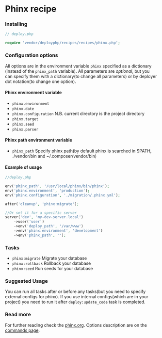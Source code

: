 # Phinx recipe

### Installing

```php
// deploy.php

require 'vendor/deployphp/recipes/recipes/phinx.php';
```

### Configuration options

All options are in the environment variable `phinx` specified as a dictionary
(instead of the `phinx_path` variable).
All parameters are *optional*, but you can specify them with a dictionary(to change all parameters)
or by deployer dot notation(to change one option).

#### Phinx environment variable

- `phinx.environment`
- `phinx.date`
- `phinx.configuration` N.B. current directory is the project directory
- `phinx.target`
- `phinx.seed`
- `phinx.parser`

#### Phinx path environment variable

- `phinx_path` Specify phinx path(by default phinx is searched in 
$PATH, ./vendor/bin and ~/.composer/vendor/bin)

#### Example of usage

```php
//deploy.php

env('phinx_path', '/usr/local/phinx/bin/phinx');
env('phinx.environment', 'production');
env('phinx.configuration', './migration/.phinx.yml');

after('cleanup', 'phinx:migrate');

//Or set it for a specific server
server('dev', 'my-dev-server.local')
    ->user('user')
    ->env('deploy_path', '/var/www')
    ->env('phinx.environment', 'development')
    ->env('phinx_path', '');
```

### Tasks

- `phinx:migrate` Migrate your database
- `phinx:rollback` Rollback your database
- `phinx:seed` Run seeds for your database

### Suggested Usage

You can run all tasks after or before any 
tasks(but you need to specify external configs for phinx).
If you use internal configs(which are in your project) you need 
to run it after `deploy:update_code` task is completed.

### Read more

For further reading check the [phinx.org](https://phinx.org). Options description are on the [commands page](http://docs.phinx.org/en/latest/commands.html).
